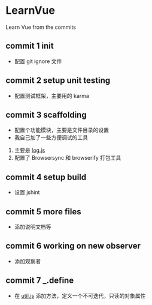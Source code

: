 # LearnVue
Learn Vue from the commits

## commit 1 init
- 配置 git ignore 文件

## commit 2 setup unit testing
- 配置测试框架，主要用的 karma

## commit 3 scaffolding
- 配置个功能模块，主要是文件目录的设置
- 我自己加了一些方便调试的工具
1. 主要是 [log.js](https://github.com/wmzhong/LearnVue/blob/master/dist/log.js)
2. 配置了 Browsersync 和 browserify 打包工具

## commit 4 setup build
- 设置 jshint

## commit 5 more files
- 添加说明文档等

## commit 6 working on new observer
- 添加观察者

## commit 7 _.define
- 在 [util.js](https://github.com/wmzhong/LearnVue/blob/master/src/util.js) 添加方法，定义一个不可迭代，只读的对象属性
